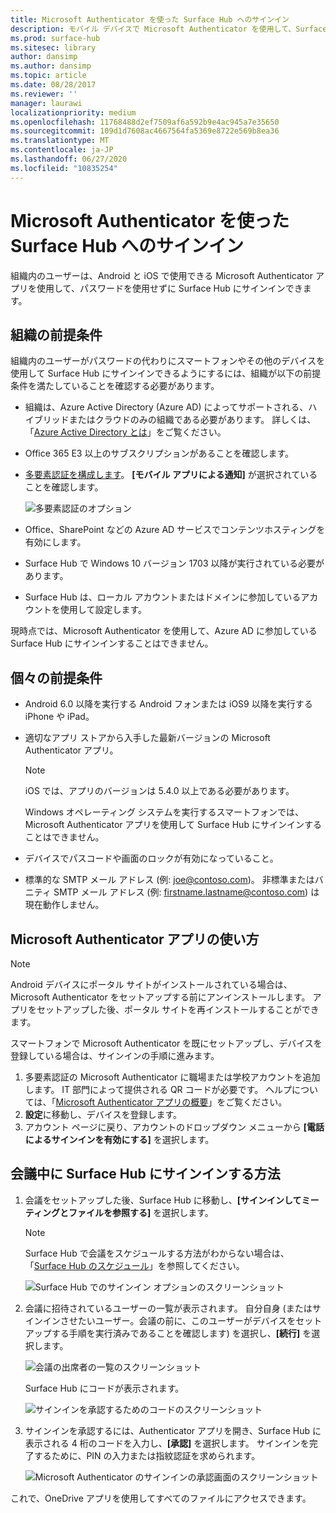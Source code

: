 ```yaml
---
title: Microsoft Authenticator を使った Surface Hub へのサインイン
description: モバイル デバイスで Microsoft Authenticator を使用して、Surface Hub にログインします。
ms.prod: surface-hub
ms.sitesec: library
author: dansimp
ms.author: dansimp
ms.topic: article
ms.date: 08/28/2017
ms.reviewer: ''
manager: laurawi
localizationpriority: medium
ms.openlocfilehash: 11768488d2ef7509af6a592b9e4ac945a7e35650
ms.sourcegitcommit: 109d1d7608ac4667564fa5369e8722e569b8ea36
ms.translationtype: MT
ms.contentlocale: ja-JP
ms.lasthandoff: 06/27/2020
ms.locfileid: "10835254"
---
```

# Microsoft Authenticator を使った Surface Hub へのサインイン

組織内のユーザーは、Android と iOS で使用できる Microsoft Authenticator アプリを使用して、パスワードを使用せずに Surface Hub にサインインできます。

## 組織の前提条件

組織内のユーザーがパスワードの代わりにスマートフォンやその他のデバイスを使用して Surface Hub にサインインできるようにするには、組織が以下の前提条件を満たしていることを確認する必要があります。 

- 組織は、Azure Active Directory (Azure AD) によってサポートされる、ハイブリッドまたはクラウドのみの組織である必要があります。 詳しくは、「[Azure Active Directory とは](https://docs.microsoft.com/azure/active-directory/active-directory-whatis)」をご覧ください。

- Office 365 E3 以上のサブスクリプションがあることを確認します。 

- [多要素認証を構成します](https://docs.microsoft.com/azure/active-directory/authentication/howto-mfa-mfasettings)。 **[モバイル アプリによる通知]** が選択されていることを確認します。 

    ![多要素認証のオプション](images/mfa-options.png)

- Office、SharePoint などの Azure AD サービスでコンテンツホスティングを有効にします。 

- Surface Hub で Windows 10 バージョン 1703 以降が実行されている必要があります。

- Surface Hub は、ローカル アカウントまたはドメインに参加しているアカウントを使用して設定します。

現時点では、Microsoft Authenticator を使用して、Azure AD に参加している Surface Hub にサインインすることはできません。

## 個々の前提条件

- Android 6.0 以降を実行する Android フォンまたは iOS9 以降を実行する iPhone や iPad。 

- 適切なアプリ ストアから入手した最新バージョンの Microsoft Authenticator アプリ。

    >[!NOTE]
    >iOS では、アプリのバージョンは 5.4.0 以上である必要があります。
    >
    >Windows オペレーティング システムを実行するスマートフォンでは、Microsoft Authenticator アプリを使用して Surface Hub にサインインすることはできません。

- デバイスでパスコードや画面のロックが有効になっていること。

- 標準的な SMTP メール アドレス (例: joe@contoso.com)。 非標準またはバニティ SMTP メール アドレス (例: firstname.lastname@contoso.com) は現在動作しません。

## Microsoft Authenticator アプリの使い方

>[!NOTE]
>Android デバイスにポータル サイトがインストールされている場合は、Microsoft Authenticator をセットアップする前にアンインストールします。 アプリをセットアップした後、ポータル サイトを再インストールすることができます。
>
>スマートフォンで Microsoft Authenticator を既にセットアップし、デバイスを登録している場合は、サインインの手順に進みます。

1. 多要素認証の Microsoft Authenticator に職場または学校アカウントを追加します。 IT 部門によって提供される QR コードが必要です。 ヘルプについては、「[Microsoft Authenticator アプリの概要](https://docs.microsoft.com/azure/multi-factor-authentication/end-user/microsoft-authenticator-app-how-to)」をご覧ください。
2. **設定**に移動し、デバイスを登録します。
3. アカウント ページに戻り、アカウントのドロップダウン メニューから **[電話によるサインインを有効にする]** を選択します。

## 会議中に Surface Hub にサインインする方法

1. 会議をセットアップした後、Surface Hub に移動し、**[サインインしてミーティングとファイルを参照する]** を選択します。

    >[!NOTE]
    >Surface Hub で会議をスケジュールする方法がわからない場合は、「[Surface Hub のスケジュール](https://support.microsoft.com/help/17325/surfacehub-schedulemeeting)」を参照してください。

    ![Surface Hub でのサインイン オプションのスクリーンショット](images/sign-in.png)

2. 会議に招待されているユーザーの一覧が表示されます。 自分自身 (またはサインインさせたいユーザー。会議の前に、このユーザーがデバイスをセットアップする手順を実行済みであることを確認します) を選択し、**[続行]** を選択します。

    ![会議の出席者の一覧のスクリーンショット](images/attendees.png)

    Surface Hub にコードが表示されます。

    ![サインインを承認するためのコードのスクリーンショット](images/approve-signin.png)

3. サインインを承認するには、Authenticator アプリを開き、Surface Hub に表示される 4 桁のコードを入力し、**[承認]** を選択します。 サインインを完了するために、PIN の入力または指紋認証を求められます。 

    ![Microsoft Authenticator のサインインの承認画面のスクリーンショット](images/approve-signin2.png)

これで、OneDrive アプリを使用してすべてのファイルにアクセスできます。